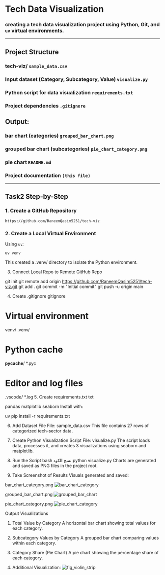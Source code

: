 # Tech Data Visualization

### creating a tech data visualization project using Python, Git, and `uv` virtual environments.

---

## Project Structure

### tech-viz/ `sample_data.csv`
### Input dataset (Category, Subcategory, Value) `visualize.py`
### Python script for data visualization `requirements.txt`
### Project dependencies `.gitignore`
## Output: 
### bar chart (categories) `grouped_bar_chart.png`
### grouped bar chart (subcategories) `pie_chart_category.png`
### pie chart `README.md`
### Project documentation `(this file)`



---

##  Task2 Step-by-Step

### 1. Create a GitHub Repository  
`https://github.com/RaneemQasim5251/tech-viz`

### 2. Create a Local Virtual Environment  
Using `uv`:

`uv venv`

This created a .venv/ directory to isolate the Python environment.

3. Connect Local Repo to Remote GitHub Repo

git init
git remote add origin https://github.com/RaneemQasim5251/tech-viz.git
git add .
git commit -m "Initial commit"
git push -u origin main

4. Create .gitignore
gitignore

# Virtual environment
venv/
.venv/

# Python cache
__pycache__/
*.pyc

# Editor and log files
.vscode/
*.log
5. Create requirements.txt
txt

pandas
matplotlib
seaborn
Install with:

uv pip install -r requirements.txt

6. Add Dataset File
File: sample_data.csv
This file contains 27 rows of categorized tech-sector data.

7. Create Python Visualization Script
File: visualize.py
The script loads data, processes it, and creates 3 visualizations using seaborn and matplotlib.

8. Run the Script
bash
نسخ الكود
python visualize.py
Charts are generated and saved as PNG files in the project root.

9. Take Screenshot of Results
Visuals generated and saved:

bar_chart_category.png
![bar_chart_category](https://github.com/user-attachments/assets/f5b8ee75-1e10-4740-8a1b-41820a7af428)

grouped_bar_chart.png
![grouped_bar_chart](https://github.com/user-attachments/assets/ae2560cd-682a-45cd-b833-2e2c5d91de0a)

pie_chart_category.png
![pie_chart_category](https://github.com/user-attachments/assets/63c92023-a198-42be-9e6c-02222ac8f4e8)

Output Visualizations
1. Total Value by Category
A horizontal bar chart showing total values for each category.


2. Subcategory Values by Category
A grouped bar chart comparing values within each category.



3. Category Share (Pie Chart)
A pie chart showing the percentage share of each category.


10. Additional Visualization:
![fig_violin_strip](https://github.com/user-attachments/assets/ae971108-e20a-4e58-a457-23dab9f83106)

